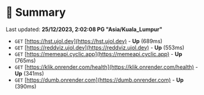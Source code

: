 # 📖 Summary
Last updated: **25/12/2023, 2:02:08 PG "Asia/Kuala_Lumpur"**

- `GET` [https://hst.ujol.dev](https://hst.ujol.dev) - **Up** (689ms)
- `GET` [https://reddviz.ujol.dev](https://reddviz.ujol.dev) - **Up** (553ms)
- `GET` [https://memeapi.cyclic.app](https://memeapi.cyclic.app) - **Up** (765ms)
- `GET` [https://klik.onrender.com/health](https://klik.onrender.com/health) - **Up** (341ms)
- `GET` [https://dumb.onrender.com](https://dumb.onrender.com) - **Up** (390ms)
